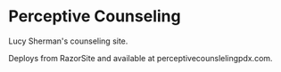 # Perceptive Counseling
Lucy Sherman's counseling site.

Deploys from RazorSite and available at perceptivecounslelingpdx.com.
